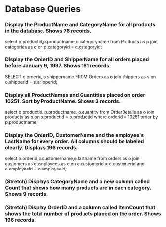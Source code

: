 # Database Queries

### Display the ProductName and CategoryName for all products in the database. Shows 76 records.
select p.productid,p.productname,c.categoryname 
from Products as p
join categories as c
 on p.categoryid = c.categoryid;
### Display the OrderID and ShipperName for all orders placed before January 9, 1997. Shows 161 records.
SELECT o.orderid, s.shippername FROM Orders as o
join shippers as s
on o.shipperid = s.shipperid;
### Display all ProductNames and Quantities placed on order 10251. Sort by ProductName. Shows 3 records.
select p.productid, p.productname, o.quantity
from OrderDetails as o
join products as p 
on p.productid = o.productid
where orderid = 10251
order by p.productname;
### Display the OrderID, CustomerName and the employee's LastName for every order. All columns should be labeled clearly. Displays 196 records.
select o.orderid,c.customername,e.lastname
from orders as o
join customers as c,employees as e
on c.customerid = o.customerid and e.employeeid = o.employeeid;
### (Stretch)  Displays CategoryName and a new column called Count that shows how many products are in each category. Shows 9 records.

### (Stretch) Display OrderID and a  column called ItemCount that shows the total number of products placed on the order. Shows 196 records. 